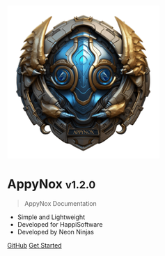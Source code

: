 <img src="_media/icon.png" alt="AppyNox Logo" width="350" height="350">

<h1>AppyNox <small>v1.2.0</small></h1>

> AppyNox Documentation

- Simple and Lightweight
- Developed for HappiSoftware
- Developed by Neon Ninjas

[GitHub](https://github.com/HappiSoftware/AppyNox)
[Get Started](#Introduction)
